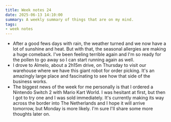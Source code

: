 ```yaml
---
title: Week notes 24
date: 2025-06-13 14:10:00
summary: A weekly summary of things that are on my mind.
tags:
- week notes
---
```


- After a good fews days with rain, the weather turned and we now have a lot of sunshine and heat. But with that, the seasonal allergies are making a huge comeback. I've been feeling terrible again and I'm so ready for the pollen to go away so I can start running again as well.
- I drove to Almelo, about a 2h15m drive, on Thursday to visit our warehouse where we have this giant robot for order picking. It's an amazingly large place and fascinating to see how that side of the business works.
- The biggest news of the week for me personally is that I ordered a Nintendo Switch 2 with Mario Kart World. I was hesitant at first, but then I got to try one and I was sold immediately. It's currently making its way across the border into The Netherlands and I hope it will arrive tomorrow, but Monday is more likely. I'm sure I'll share some more thoughts later on.